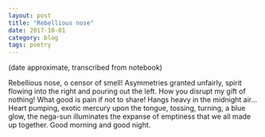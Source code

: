 ```yaml
---
layout: post
title: "Rebellious nose"
date: 2017-10-01
category: blog
tags: poetry
---
```


(date approximate, transcribed from notebook)

Rebellious nose,
o censor of smell!
Asymmetries granted unfairly,
spirit flowing into the right
and pouring out the left.
How you disrupt my gift of nothing!
What good is pain
if not to share!
Hangs heavy in the midnight air...
Heart pumping,
exotic mercury upon the tongue,
tossing, turning,
a blue glow, the nega-sun
illuminates the expanse
of emptiness
that we all made up
together.
Good morning and good night.
